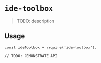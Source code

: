 # `ide-toolbox`

> TODO: description

## Usage

```
const ideToolbox = require('ide-toolbox');

// TODO: DEMONSTRATE API
```
